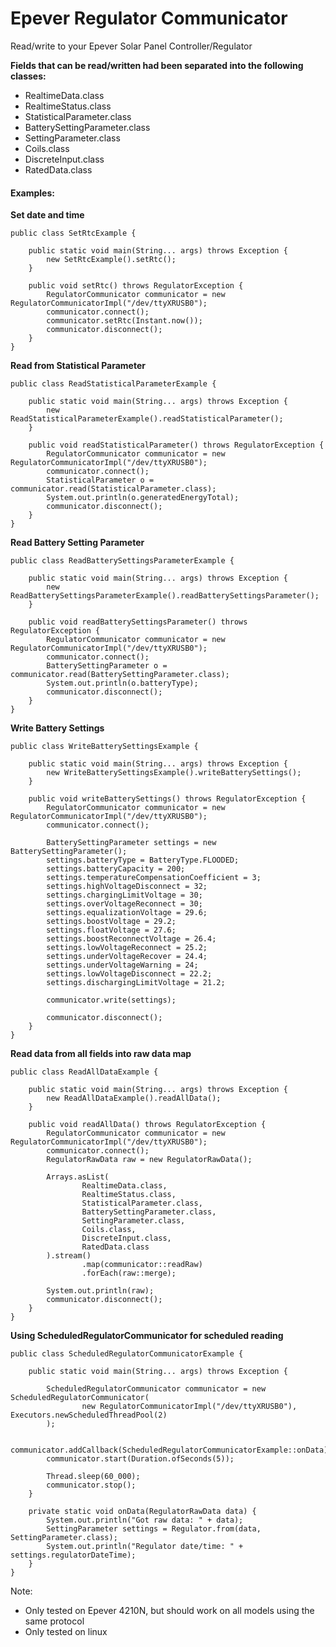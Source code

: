 # **Epever Regulator Communicator**

Read/write to your Epever Solar Panel Controller/Regulator

**Fields that can be read/written had been separated into the following classes:**

* RealtimeData.class
* RealtimeStatus.class
* StatisticalParameter.class
* BatterySettingParameter.class
* SettingParameter.class
* Coils.class
* DiscreteInput.class
* RatedData.class

#### **Examples:**

**Set date and time**

    public class SetRtcExample {
    
        public static void main(String... args) throws Exception {
            new SetRtcExample().setRtc();
        }
    
        public void setRtc() throws RegulatorException {
            RegulatorCommunicator communicator = new RegulatorCommunicatorImpl("/dev/ttyXRUSB0");
            communicator.connect();
            communicator.setRtc(Instant.now());
            communicator.disconnect();
        }
    }

**Read from Statistical Parameter**
    
    public class ReadStatisticalParameterExample {
    
        public static void main(String... args) throws Exception {
            new ReadStatisticalParameterExample().readStatisticalParameter();
        }
    
        public void readStatisticalParameter() throws RegulatorException {
            RegulatorCommunicator communicator = new RegulatorCommunicatorImpl("/dev/ttyXRUSB0");
            communicator.connect();
            StatisticalParameter o = communicator.read(StatisticalParameter.class);
            System.out.println(o.generatedEnergyTotal);
            communicator.disconnect();
        }
    }


**Read Battery Setting Parameter**
    
    public class ReadBatterySettingsParameterExample {
    
        public static void main(String... args) throws Exception {
            new ReadBatterySettingsParameterExample().readBatterySettingsParameter();
        }
    
        public void readBatterySettingsParameter() throws RegulatorException {
            RegulatorCommunicator communicator = new RegulatorCommunicatorImpl("/dev/ttyXRUSB0");
            communicator.connect();
            BatterySettingParameter o = communicator.read(BatterySettingParameter.class);
            System.out.println(o.batteryType);
            communicator.disconnect();
        }
    }


**Write Battery Settings**
    
    public class WriteBatterySettingsExample {
    
        public static void main(String... args) throws Exception {
            new WriteBatterySettingsExample().writeBatterySettings();
        }
    
        public void writeBatterySettings() throws RegulatorException {
            RegulatorCommunicator communicator = new RegulatorCommunicatorImpl("/dev/ttyXRUSB0");
            communicator.connect();
    
            BatterySettingParameter settings = new BatterySettingParameter();
            settings.batteryType = BatteryType.FLOODED;
            settings.batteryCapacity = 200;
            settings.temperatureCompensationCoefficient = 3;
            settings.highVoltageDisconnect = 32;
            settings.chargingLimitVoltage = 30;
            settings.overVoltageReconnect = 30;
            settings.equalizationVoltage = 29.6;
            settings.boostVoltage = 29.2;
            settings.floatVoltage = 27.6;
            settings.boostReconnectVoltage = 26.4;
            settings.lowVoltageReconnect = 25.2;
            settings.underVoltageRecover = 24.4;
            settings.underVoltageWarning = 24;
            settings.lowVoltageDisconnect = 22.2;
            settings.dischargingLimitVoltage = 21.2;
    
            communicator.write(settings);
    
            communicator.disconnect();
        }
    }

**Read data from all fields into raw data map**

    public class ReadAllDataExample {
    
        public static void main(String... args) throws Exception {
            new ReadAllDataExample().readAllData();
        }
    
        public void readAllData() throws RegulatorException {
            RegulatorCommunicator communicator = new RegulatorCommunicatorImpl("/dev/ttyXRUSB0");
            communicator.connect();
            RegulatorRawData raw = new RegulatorRawData();
    
            Arrays.asList(
                    RealtimeData.class,
                    RealtimeStatus.class,
                    StatisticalParameter.class,
                    BatterySettingParameter.class,
                    SettingParameter.class,
                    Coils.class,
                    DiscreteInput.class,
                    RatedData.class
            ).stream()
                    .map(communicator::readRaw)
                    .forEach(raw::merge);
    
            System.out.println(raw);
            communicator.disconnect();
        }
    }

**Using ScheduledRegulatorCommunicator for scheduled reading**

    public class ScheduledRegulatorCommunicatorExample {
    
        public static void main(String... args) throws Exception {
    
            ScheduledRegulatorCommunicator communicator = new ScheduledRegulatorCommunicator(
                    new RegulatorCommunicatorImpl("/dev/ttyXRUSB0"), Executors.newScheduledThreadPool(2)
            );
    
            communicator.addCallback(ScheduledRegulatorCommunicatorExample::onData);
            communicator.start(Duration.ofSeconds(5));
    
            Thread.sleep(60_000);
            communicator.stop();
        }
    
        private static void onData(RegulatorRawData data) {
            System.out.println("Got raw data: " + data);
            SettingParameter settings = Regulator.from(data, SettingParameter.class);
            System.out.println("Regulator date/time: " + settings.regulatorDateTime);
        }
    }
    


Note:
- Only tested on Epever 4210N, but should work on all models using the same protocol
- Only tested on linux


